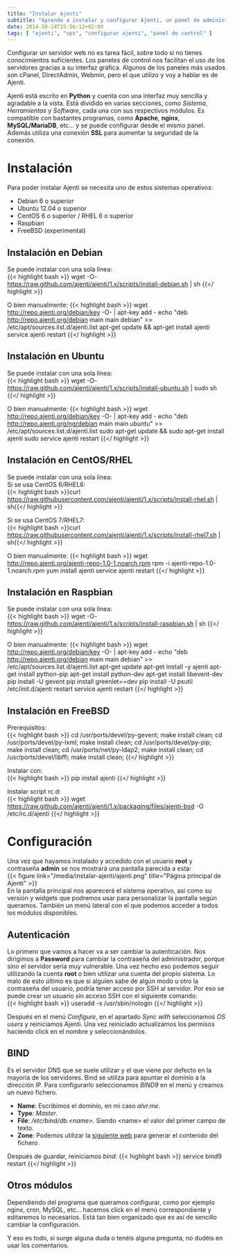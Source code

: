 ```yaml
---
title: "Instalar Ajenti"
subtitle: "Aprende a instalar y configurar Ajenti, un panel de administración para manejar y controlar tu VPS."
date: 2014-10-24T15:56:12+02:00
tags: [ "ajenti", "vps", "configurar ajenti", "panel de control" ]
---
```

Configurar un servidor web no es tarea fácil, sobre todo si no tienes conocimientos suficientes. Los paneles de control nos facilitan el uso de los servidores gracias a su interfaz gráfica. Algunos de los paneles más usados son cPanel, DirectAdmin, Webmin, pero el que utilizo y voy a hablar es de Ajenti.

<!--more-->

Ajenti está escrito en **Python** y cuenta con una interfaz muy sencilla y agradable a la vista. Está dividido en varias secciones, como _Sistema_, _Herramientas_ y _Software_, cada una con sus respectivos módulos. Es compatible con bastantes programas, como **Apache**, **nginx**, **MySQL/MariaDB**, etc... y se puede configurar desde el mismo panel. Además utiliza una conexión **SSL** para aumentar la seguridad de la conexión.

# Instalación
Para poder instalar Ajenti se necesita uno de estos sistemas operativos:

*  Debian 6 o superior
*  Ubuntu 12.04 o superior
*  CentOS 6 o superior / RHEL 6 o superior
*  Raspbian
*  FreeBSD (experimental)

## Instalación en Debian
Se puede instalar con una sola línea:  
{{< highlight bash >}}
wget -O- https://raw.github.com/ajenti/ajenti/1.x/scripts/install-debian.sh | sh
{{</ highlight >}}

O bien manualmente:
{{< highlight bash >}}
wget http://repo.ajenti.org/debian/key -O- | apt-key add -
echo "deb http://repo.ajenti.org/debian main main debian" >> /etc/apt/sources.list.d/ajenti.list
apt-get update && apt-get install ajenti
service ajenti restart
{{</ highlight >}}

## Instalación en Ubuntu
Se puede instalar con una sola línea:  
{{< highlight bash >}}
wget -O- https://raw.github.com/ajenti/ajenti/1.x/scripts/install-ubuntu.sh | sudo sh
{{</ highlight >}}

O bien manualmente:
{{< highlight bash >}}
wget http://repo.ajenti.org/debian/key -O- | apt-key add -
echo "deb http://repo.ajenti.org/ng/debian main main ubuntu" >> /etc/apt/sources.list.d/ajenti.list
sudo apt-get update && sudo apt-get install ajenti
sudo service ajenti restart
{{</ highlight >}}

## Instalación en CentOS/RHEL
Se puede instalar con una sola línea:  
Si se usa CentOS 6/RHEL6:  
{{< highlight bash >}}curl https://raw.githubusercontent.com/ajenti/ajenti/1.x/scripts/install-rhel.sh | sh{{</ highlight >}}

Si se usa CentOS 7/RHEL7:  
{{< highlight bash >}}curl https://raw.githubusercontent.com/ajenti/ajenti/1.x/scripts/install-rhel7.sh | sh{{</ highlight >}}

O bien manualmente:
{{< highlight bash >}}
wget http://repo.ajenti.org/ajenti-repo-1.0-1.noarch.rpm 
rpm -i ajenti-repo-1.0-1.noarch.rpm
yum install ajenti
service ajenti restart
{{</ highlight >}}

## Instalación en Raspbian
Se puede instalar con una sola línea:  
{{< highlight bash >}}
wget -O- https://raw.github.com/ajenti/ajenti/1.x/scripts/install-raspbian.sh | sh
{{</ highlight >}}

O bien manualmente:
{{< highlight bash >}}
wget http://repo.ajenti.org/debian/key -O- | apt-key add -
echo "deb http://repo.ajenti.org/debian main main debian" >> /etc/apt/sources.list.d/ajenti.list
apt-get update
apt-get install -y ajenti 
apt-get install python-pip 
apt-get install python-dev 
apt-get install libevent-dev 
pip install -U gevent 
pip install greenlet==dev 
pip install -U psutil
/etc/init.d/ajenti restart
service ajenti restart
{{</ highlight >}}

## Instalación en FreeBSD
Prerequisitos:  
{{< highlight bash >}}
cd /usr/ports/devel/py-gevent;  make install clean;
cd /usr/ports/devel/py-lxml;    make install clean;
cd /usr/ports/devel/py-pip;     make install clean;
cd /usr/ports/net/py-ldap2;     make install clean;
cd /usr/ports/devel/libffi;     make install clean;
{{</ highlight >}}

Instalar con:  
{{< highlight bash >}}
pip install ajenti
{{</ highlight >}}  

Instalar script rc.d:  
{{< highlight bash >}}
wget https://raw.github.com/ajenti/ajenti/1.x/packaging/files/ajenti-bsd -O /etc/rc.d/ajenti
{{</ highlight >}}

# Configuración
Una vez que hayamos instalado y accedido con el usuario **root** y contraseña **admin** se nos mostrará una pantalla parecida a esta:  
{{< figure link="/media/instalar-ajenti/ajenti.png" title="Página principal de Ajenti" >}}  
En la pantalla principal nos aparecerá el sistema operativo, así como su versión y widgets que podremos usar para personalizar la pantalla según queramos. También un menú lateral con el que podemos acceder a todos los módulos disponibles.

## Autenticación
Lo primero que vamos a hacer va a ser cambiar la autenticación. Nos dirigimos a **Password** para cambiar la contraseña del administrador, porque sino el servidor sería muy vulnerable. Una vez hecho eso podemos seguir utilizando la cuenta **root** o bien utilizar una cuenta del propio sistema. Lo malo de esto último es que si alguien sabe de algún modo u otro la contraseña del usuario, podría tener acceso por SSH al servidor. Por eso se puede crear un usuario sin acceso SSH con el siguiente comando:  
{{< highlight bash >}}
useradd -s /usr/sbin/nologin <usuario>
{{</ highlight >}}

Después en el menú _Configure_, en el apartado _Sync with_ seleccionamos _OS users_ y reiniciamos Ajenti. Una vez reiniciado actualizamos los permisos haciendo click en el nombre y seleccionándolos.

## BIND
Es el servidor DNS que se suele utilizar y el que viene por defecto en la mayoría de los servidores. Bind se utiliza para apuntar el dominio a la dirección IP. Para configurarlo seleccionamos _BIND9_ en el menú y creamos un nuevo fichero.

* **Name**: Escribimos el dominio, en mi caso _alvr.me_.
* **Type**: _Master_.
* **File**: _/etc/bind/db.&lt;name&gt;._ Siendo &lt;name&gt; el valor del primer campo de texto.
* **Zone**: Podemos utilizar la <a href="http://pgl.yoyo.org/as/bind-zone-file-creator.php" target="_blank">siguiente web</a> para generar el contenido del fichero.

Después de guardar, reiniciamos _bind_: 
{{< highlight bash >}}
service bind9 restart
{{</ highlight >}}

## Otros módulos
Dependiendo del programa que queramos configurar, como por ejemplo nginx, cron, MySQL, etc... hacemos click en el menú correspondiente y editaremos lo necesarios. Está tan bien organizado que es así de sencillo cambiar la configuración.

Y eso es todo, si surge alguna duda o tenéis alguna pregunta, no dudéis en usar los comentarios.